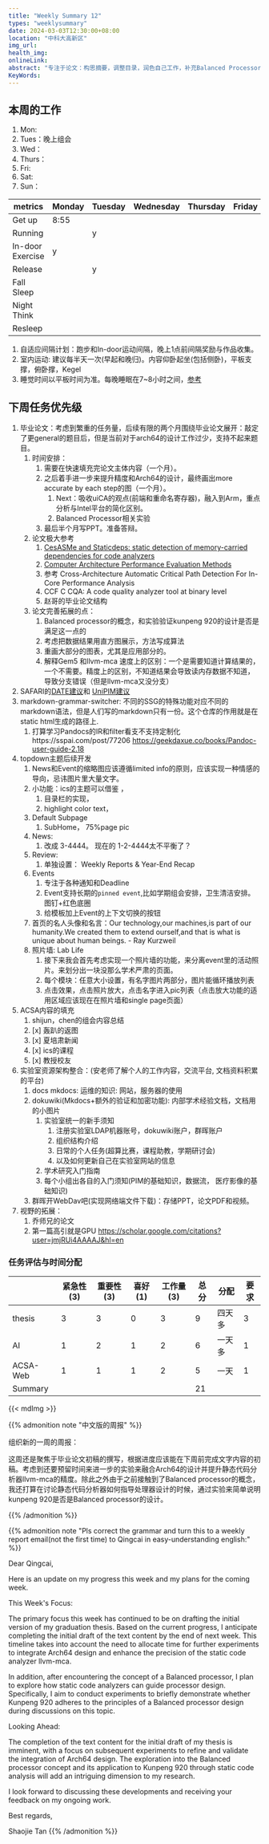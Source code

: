 ```yaml
---
title: "Weekly Summary 12"
types: "weeklysummary"
date: 2024-03-03T12:30:00+08:00
location: "中科大高新区"
img_url: 
health_img: 
onlineLink: 
abstract: "专注于论文：构思摘要，调整目录，润色自己工作，补充Balanced Processor实验"
KeyWords:
---
```


## 本周的工作

1. Mon: 
2. Tues：晚上组会
3. Wed：
4. Thurs： 
5. Fri: 
6. Sat: 
7. Sun：


| metrics          | Monday | Tuesday | Wednesday | Thursday | Friday | Saturday | Sunday |
| ---------------- | ------ | ------- | --------- | -------- | ------ | -------- | ------ |
| Get up           | 8:55   |         |           |          |        |          |        |
| Running          |        | y       |           |          |        |          |        |
| In-door Exercise | y      |         |           |          |        |          |        |
| Release          |        | y       |           |          |        |          |        |
| Fall Sleep       |        |         |           |          |        |          |        |
| Night Think      |        |         |           |          |        |          |        |
| Resleep          |        |         |           |          |        |          |        |

1. 自适应间隔计划：跑步和In-door运动间隔，晚上1点前间隔奖励与作品收集。
1. 室内运动: 建议每半天一次(早起和晚归)。内容仰卧起坐(包括侧卧)，平板支撑，俯卧撑，Kegel
2. 睡觉时间以平板时间为准。每晚睡眠在7~8小时之间，[参考](https://mp.weixin.qq.com/s/00AkJ1ZiILIRGZQMHwvpgA)

## 下周任务优先级

1. 毕业论文：考虑到繁重的任务量，后续有限的两个月围绕毕业论文展开：敲定了更general的题目后，但是当前对于arch64的设计工作过少，支持不起来题目。
   1. 时间安排：
         1. 需要在快速填充完论文主体内容（一个月）。
         2. 之后着手进一步来提升精度和Arch64的设计，最终画出more accurate by each step的图（一个月）。 
            1. Next：吸收uiCA的观点(前端和重命名寄存器)，融入到Arm，重点分析与Intel平台的简化区别。
            2. Balanced Processor相关实验
         3. 最后半个月写PPT。准备答辩。
   2. 论文极大参考
      1. [CesASMe and Staticdeps: static detection of memory-carried dependencies for code analyzers](https://scholar.google.com/scholar_url?url=https://arxiv.org/html/2402.14567v1&hl=zh-CN&sa=X&d=10742743938171046721&ei=InndZYeFNOmQ6rQPxqyLuAg&scisig=AFWwaea_odKbFSOZvDubMauqEf-f&oi=scholaralrt&hist=OaiS4pMAAAAJ:5109766362889085384:AFWwaeYcQ5YYuvQAO9Lps7g8nS5f&html=&pos=0&folt=rel&fols=) 
      2. [Computer Architecture Performance Evaluation Methods](https://picture.iczhiku.com/resource/eetop/wyIEtqeKlYilpNxX.pdf)
      3. 参考 Cross-Architecture Automatic Critical Path Detection For In-Core Performance Analysis
      4. CCF C CQA: A code quality analyzer tool at binary level
      5. 赵哥的毕业论文结构
   3. 论文完善拓展的点：
      1. Balanced processor的概念，和实验验证kunpeng 920的设计是否是满足这一点的
      2. 考虑把数据结果用直方图展示，方法写成算法
      3. 重画大部分的图表，尤其是应用部分的。
      4. 解释Gem5 和llvm-mca 速度上的区别：一个是需要知道计算结果的，一个不需要。精度上的区别，不知道结果会导致读内存数据不知道，导致分支错误（但是llvm-mca又没分支）
2. SAFARI的[DATE建议](https://ethz.zoom.us/rec/play/_CPmfhb8H7aM-sugLuIvGj6JjO5ktaGO5yXnLNGn2chzaE5XhOvTyHptYINfinREdRl-u_QxNRY4d4gt.1mttVW9U1JPr5hkI?canPlayFromShare=true&from=share_recording_detail&continueMode=true&componentName=rec-play&originRequestUrl=https%3A%2F%2Fethz.zoom.us%2Frec%2Fshare%2FaWcIHfyQWYaHKDQjx4b7nE0Vlij7ugP97Z3toNGEOpXyQaGZv6fKsHFe0G9nXq0b.fXsGtZYyrLUlyL4E)和 [UniPIM建议](https://ethz.zoom.us/rec/share/bKE_S2TKWpQNIX68uHmRMQ9FCJWOrfIsSQuFp39GXUgqu9OZNi2nXqITqc04eLt-.Vyl6Azk3O_u_hut5)
3. markdown-grammar-switcher: 不同的SSG的特殊功能对应不同的markdown语法，但是人们写的markdown只有一份。这个仓库的作用就是在static html生成的路径上.
   1. 打算学习Pandocs的IR和filter看支不支持定制化https://sspai.com/post/77206 https://geekdaxue.co/books/Pandoc-user-guide-2.18
4. topdown主题后续开发
   1. News和Event的缩略图应该遵循limited info的原则，应该实现一种情感的导向，忌讳图片里大量文字。
   2. 小功能：ics的主题可以借鉴 ，
      1. 目录栏的实现，
      2. highlight color text，
   3. Default Subpage
      1. SubHome， 75%page pic
   4. News:
      1. 改成 3-4444。 现在的 1-2-4444太不平衡了？
   5. Review: 
      1. 单独设置： Weekly Reports & Year-End Recap
   6. Events
      1. 专注于各种通知和Deadline
      2. Event支持长期的`pinned event`,比如学期组会安排，卫生清洁安排。图钉+红色底圈
      3. 给模板加上Event的上下文切换的按钮
   7. 首页的名人头像和名言：Our technology,our machines,is part of our humanity.We created them to extend ourself,and that is what is unique about human beings. - Ray Kurzweil
   8. 照片墙: Lab Life
      1. 接下来我会首先考虑实现一个照片墙的功能，来分离event里的活动照片。来划分出一块没那么学术严肃的页面。
      2. 每个模块：任意大小设置，有名字图片两部分，图片能循环播放列表
      3. 点击效果，点击照片放大，点击名字进入pic列表（点击放大功能的适用区域应该现在在照片墙和single page页面）
5. ACSA内容的填充
   1. shijun，chen的组会内容总结
   2. [x] 轰趴的返图
   3. [x] 夏培肃新闻
   4. [x] ics的课程
   5. [x] 教授校友
6. 实验室资源架构整合：(安老师了解个人的工作内容，交流平台, 文档资料积累的平台)
   1. docs mkdocs: 运维的知识: 网站，服务器的使用
   2. dokuwiki(Mkdocs+额外的验证和加密功能): 内部学术经验文档，文档用的小图片
      1. 实验室统一的新手须知
         1. 注册实验室LDAP机器账号，dokuwiki账户，群晖账户
         2. 组织结构介绍
         3. 日常的个人任务(超算比赛，课程助教，学期研讨会)
         4. 以及如何更新自己在实验室网站的信息
      2. 学术研究入门指南
      3. 每个小组出各自的入门须知(PIM的基础知识，数据流， 医疗影像的基础知识)
   3. 群晖开WebDav吧(实现网络端文件下载)：存储PPT，论文PDF和视频。
7. 视野的拓展：
   1. 乔师兄的论文
   2. 第一篇高引就是GPU https://scholar.google.com/citations?user=jmjRUi4AAAAJ&hl=en


 
### 任务评估与时间分配

|          | 紧急性(3) | 重要性(3) | 喜好(1) | 工作量(3) | 总分 | 分配   | 要求 |
|----------|-----------|-----------|---------|-----------|------|--------|------|
| thesis   | 3         | 3         | 0       | 3         | 9    | 四天多 | 3    |
| AI       | 1         | 2         | 1       | 2         | 6    | 一天多 | 1    |
| ACSA-Web | 1         | 1         | 1       | 2         | 5    | 一天   | 1    |
| Summary  |           |           |         |           | 21   |        |      |

{{< mdImg >}}

{{% admonition note "中文版的周报" %}}

组织新的一周的周报：

这周还是聚焦于毕业论文初稿的撰写，根据进度应该能在下周前完成文字内容的初稿。考虑到还要预留时间来进一步的实验来融合Arch64的设计并提升静态代码分析器llvm-mca的精度。除此之外由于之前接触到了Balanced processor的概念，我还打算在讨论静态代码分析器如何指导处理器设计的时候，通过实验来简单说明kunpeng 920是否是Balanced processor的设计。

{{% /admonition %}}

{{% admonition note "Pls correct the grammar and turn this to a weekly report email(not the first time) to Qingcai in easy-understanding english:" %}}

Dear Qingcai,

Here is an update on my progress this week and my plans for the coming week.

This Week's Focus:

The primary focus this week has continued to be on drafting the initial version of my graduation thesis. Based on the current progress, I anticipate completing the initial draft of the text content by the end of next week. This timeline takes into account the need to allocate time for further experiments to integrate Arch64 design and enhance the precision of the static code analyzer llvm-mca.

In addition, after encountering the concept of a Balanced processor, I plan to explore how static code analyzers can guide processor design. Specifically, I aim to conduct experiments to briefly demonstrate whether Kunpeng 920 adheres to the principles of a Balanced processor design during discussions on this topic.

Looking Ahead:

The completion of the text content for the initial draft of my thesis is imminent, with a focus on subsequent experiments to refine and validate the integration of Arch64 design. The exploration into the Balanced processor concept and its application to Kunpeng 920 through static code analysis will add an intriguing dimension to my research.

I look forward to discussing these developments and receiving your feedback on my ongoing work.

Best regards,

Shaojie Tan
{{% /admonition %}}
